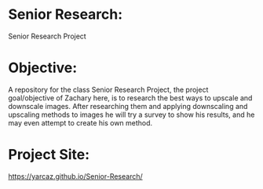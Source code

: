 # Senior Research:
 Senior Research Project
# Objective:
 A repository for the class Senior Research Project, the project goal/objective of Zachary here, is to research the best ways to upscale and downscale images. After researching them and applying downscaling and upscaling methods to images he will try a survey to show his results, and he may even attempt to create his own method.
# Project Site:
https://yarcaz.github.io/Senior-Research/
